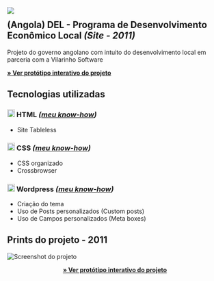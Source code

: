 

<img src="http://velameweb.com.br/git/config/images/monitor-with-margin.png" align="left" />


<h2>(Angola) DEL - Programa de Desenvolvimento Econômico Local <em>(Site - 2011)</em></h2>

<p>Projeto do governo angolano com intuito do desenvolvimento local em parceria com a Vilarinho Software</p>

<p>
  <a href="http://velameweb.com.br/projetos-sites/angola/DEL-2011/" target="_blank">
    <strong>» Ver protótipo interativo do projeto</strong>
  </a>
</p>

<h2>Tecnologias utilizadas</h2>

<h3><img src="http://velameweb.com.br/git/config/images/html-icon.png" alt="HTML ícone" height="18px" /> HTML <em>(<a href="https://github.com/tarcisovelame/meu-cv/tree/master/css" target="_blank">meu know-how</a>)</em></h3>
<ul> 
    <li>Site Tableless</li>
</ul>

<h3><img src="http://velameweb.com.br/git/config/images/css-icon.png" alt="CSS ícone" height="18px" /> CSS <em>(<a href="https://github.com/tarcisovelame/meu-cv/tree/master/css" target="_blank">meu know-how</a>)</em></h3>
<ul>
    <li>CSS organizado</li>
    <li>Crossbrowser</li>
</ul>

<h3><img src="http://velameweb.com.br/git/config/images/wordpress-icon.png" alt="Wordpress ícone" height="18px" /> Wordpress <em>(<a href="https://github.com/tarcisovelame/meu-cv/tree/master/wordpress" target="_blank">meu know-how</a>)</em></h3>
<ul>
    <li>Criação do tema</li>
    <li>Uso de Posts personalizados (Custom posts)</li>
    <li>Uso de Campos personalizados (Meta boxes)</li>
</ul>

<h2>Prints do projeto - 2011</h2>

<img src="http://velameweb.com.br/projetos-sites/angola/DEL-2011/screenshot.jpg" alt="Screenshot do projeto">

<p align="center">
  <a href="http://velameweb.com.br/projetos-sites/angola/DEL-2011/" target="_blank">
    <strong>» Ver protótipo interativo do projeto</strong>
  </a>
</p>